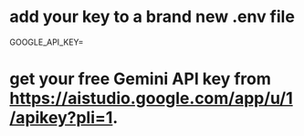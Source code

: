 
# add your key to a brand new .env file
GOOGLE_API_KEY=
# get your free Gemini API key from https://aistudio.google.com/app/u/1/apikey?pli=1.
